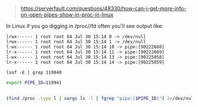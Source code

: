 

> https://serverfault.com/questions/48330/how-can-i-get-more-info-on-open-pipes-show-in-proc-in-linux

In Linux if you go digging in /proc/<pid>/fd often you'll see output like:

```
lrwx------ 1 root root 64 Jul 30 15:14 0 -> /dev/null
lrwx------ 1 root root 64 Jul 30 15:14 1 -> /dev/null
l-wx------ 1 root root 64 Jul 30 15:14 10 -> pipe:[90222668]
lr-x------ 1 root root 64 Jul 30 15:14 11 -> pipe:[90222669]
l-wx------ 1 root root 64 Jul 30 15:14 13 -> pipe:[90225058]
lr-x------ 1 root root 64 Jul 30 15:14 14 -> pipe:[90225059]
```


```
lsof -E | grep 119940
```


```bash
export PIPE_ID=119941


(find /proc -type l | xargs ls -l | fgrep "pipe:[$PIPE_ID]") 2>/dev/null

```